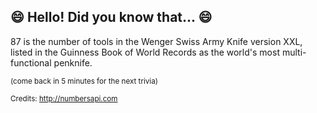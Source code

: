 ## :smile: Hello! Did you know that... :smile:
87 is the number of tools in the Wenger Swiss Army Knife version XXL, listed in the Guinness Book of World Records as the world's most multi-functional penknife.

<sup>(come back in 5 minutes for the next trivia)</sup>


<sup>Credits: http://numbersapi.com</sup>
